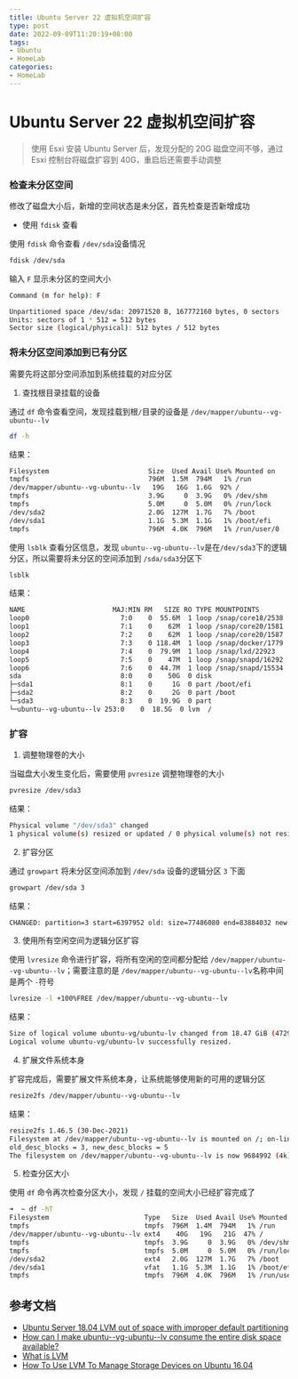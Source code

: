 ```yaml
---
title: Ubuntu Server 22 虚拟机空间扩容
type: post
date: 2022-09-09T11:20:19+08:00
tags:
- Ubuntu
- HomeLab
categories:
- HomeLab
---
```


# Ubuntu Server 22 虚拟机空间扩容

> 使用 Esxi 安装 Ubuntu Server 后，发现分配的 20G 磁盘空间不够，通过 Esxi 控制台将磁盘扩容到 40G，重启后还需要手动调整

### 检查未分区空间

修改了磁盘大小后，新增的空间状态是未分区，首先检查是否新增成功

- 使用 `fdisk` 查看

使用 `fdisk` 命令查看 `/dev/sda`设备情况

```bash
fdisk /dev/sda
```

输入 `F` 显示未分区的空间大小

```bash
Command (m for help): F

Unpartitioned space /dev/sda: 20971520 B, 167772160 bytes, 0 sectors
Units: sectors of 1 * 512 = 512 bytes
Sector size (logical/physical): 512 bytes / 512 bytes
```

### 将未分区空间添加到已有分区

需要先将这部分空间添加到系统挂载的对应分区

1. 查找根目录挂载的设备

通过 `df` 命令查看空间，发现挂载到根`/`目录的设备是 `/dev/mapper/ubuntu--vg-ubuntu--lv`

```bash
df -h
```
结果：

```bash
Filesystem                         Size  Used Avail Use% Mounted on
tmpfs                              796M  1.5M  794M   1% /run
/dev/mapper/ubuntu--vg-ubuntu--lv   19G   16G  1.6G  92% /
tmpfs                              3.9G     0  3.9G   0% /dev/shm
tmpfs                              5.0M     0  5.0M   0% /run/lock
/dev/sda2                          2.0G  127M  1.7G   7% /boot
/dev/sda1                          1.1G  5.3M  1.1G   1% /boot/efi
tmpfs                              796M  4.0K  796M   1% /run/user/0
```

使用 `lsblk` 查看分区信息，发现 `ubuntu--vg-ubuntu--lv`是在`/dev/sda3`下的逻辑分区，所以需要将未分区的空间添加到 `/sda/sda3`分区下

```bash
lsblk
```

结果：

```bash
NAME                      MAJ:MIN RM   SIZE RO TYPE MOUNTPOINTS
loop0                       7:0    0  55.6M  1 loop /snap/core18/2538
loop1                       7:1    0    62M  1 loop /snap/core20/1581
loop2                       7:2    0    62M  1 loop /snap/core20/1587
loop3                       7:3    0 118.4M  1 loop /snap/docker/1779
loop4                       7:4    0  79.9M  1 loop /snap/lxd/22923
loop5                       7:5    0    47M  1 loop /snap/snapd/16292
loop6                       7:6    0  44.7M  1 loop /snap/snapd/15534
sda                         8:0    0    50G  0 disk
├─sda1                      8:1    0     1G  0 part /boot/efi
├─sda2                      8:2    0     2G  0 part /boot
└─sda3                      8:3    0  19.9G  0 part
└─ubuntu--vg-ubuntu--lv 253:0    0  18.5G  0 lvm  /
```

### 扩容

1. 调整物理卷的大小

当磁盘大小发生变化后，需要使用 `pvresize` 调整物理卷的大小

```bash
pvresize /dev/sda3
```

结果：

```bash
Physical volume "/dev/sda3" changed
1 physical volume(s) resized or updated / 0 physical volume(s) not resized
```

2. 扩容分区

通过 `growpart` 将未分区空间添加到 `/dev/sda` 设备的逻辑分区 `3` 下面

```bash
growpart /dev/sda 3
```

结果：

```bash
CHANGED: partition=3 start=6397952 old: size=77486080 end=83884032 new: size=161374175 end=167772127
```

3. 使用所有空闲空间为逻辑分区扩容

使用 `lvresize` 命令进行扩容，将所有空闲的空间都分配给 `/dev/mapper/ubuntu--vg-ubuntu--lv`；需要注意的是 `/dev/mapper/ubuntu--vg-ubuntu--lv`名称中间是两个 `-`符号

```bash
lvresize -l +100%FREE /dev/mapper/ubuntu--vg-ubuntu--lv
```

结果：

```bash
Size of logical volume ubuntu-vg/ubuntu-lv changed from 18.47 GiB (4729 extents) to <36.95 GiB (9458 extents).
Logical volume ubuntu-vg/ubuntu-lv successfully resized.
```

4. 扩展文件系统本身

扩容完成后，需要扩展文件系统本身，让系统能够使用新的可用的逻辑分区

```bash
resize2fs /dev/mapper/ubuntu--vg-ubuntu--lv
```

结果：

```bash
resize2fs 1.46.5 (30-Dec-2021)
Filesystem at /dev/mapper/ubuntu--vg-ubuntu--lv is mounted on /; on-line resizing required
old_desc_blocks = 3, new_desc_blocks = 5
The filesystem on /dev/mapper/ubuntu--vg-ubuntu--lv is now 9684992 (4k) blocks long.
```

5. 检查分区大小

使用  `df` 命令再次检查分区大小，发现 `/` 挂载的空间大小已经扩容完成了

```bash
➜  ~ df -hT
Filesystem                        Type   Size  Used Avail Use% Mounted on
tmpfs                             tmpfs  796M  1.4M  794M   1% /run
/dev/mapper/ubuntu--vg-ubuntu--lv ext4    40G   19G   21G  47% /
tmpfs                             tmpfs  3.9G     0  3.9G   0% /dev/shm
tmpfs                             tmpfs  5.0M     0  5.0M   0% /run/lock
/dev/sda2                         ext4   2.0G  127M  1.7G   7% /boot
/dev/sda1                         vfat   1.1G  5.3M  1.1G   1% /boot/efi
tmpfs                             tmpfs  796M  4.0K  796M   1% /run/user/0
```

## 参考文档

- [Ubuntu Server 18.04 LVM out of space with improper default partitioning](https://askubuntu.com/questions/1106795/ubuntu-server-18-04-lvm-out-of-space-with-improper-default-partitioning)
- [How can I make ubuntu--vg-ubuntu--lv consume the entire disk space available?](https://community.spiceworks.com/topic/2325763-how-can-i-make-ubuntu-vg-ubuntu-lv-consume-the-entire-disk-space-available)
- [What is LVM](https://wiki.ubuntu.com/Lvm)
- [How To Use LVM To Manage Storage Devices on Ubuntu 16.04](https://www.digitalocean.com/community/tutorials/how-to-use-lvm-to-manage-storage-devices-on-ubuntu-16-04)